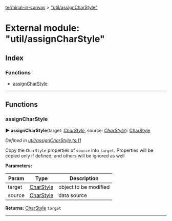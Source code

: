 [terminal-in-canvas](../README.md) > ["util/assignCharStyle"](../modules/_util_assigncharstyle_.md)



# External module: "util/assignCharStyle"

## Index

### Functions

* [assignCharStyle](_util_assigncharstyle_.md#assigncharstyle)



---
## Functions
<a id="assigncharstyle"></a>

###  assignCharStyle

► **assignCharStyle**(target: *[CharStyle](../interfaces/_terminal_.charstyle.md)*, source: *[CharStyle](../interfaces/_terminal_.charstyle.md)*): [CharStyle](../interfaces/_terminal_.charstyle.md)



*Defined in [util/assignCharStyle.ts:11](https://github.com/danikaze/terminal-in-canvas/blob/6c46a1f/src/util/assignCharStyle.ts#L11)*



Copy the `CharStyle` properties of `source` into `target`. Properties will be copied only if defined, and others will be ignored as well


**Parameters:**

| Param | Type | Description |
| ------ | ------ | ------ |
| target | [CharStyle](../interfaces/_terminal_.charstyle.md)   |  object to be modified |
| source | [CharStyle](../interfaces/_terminal_.charstyle.md)   |  data source |





**Returns:** [CharStyle](../interfaces/_terminal_.charstyle.md)
`target`






___


